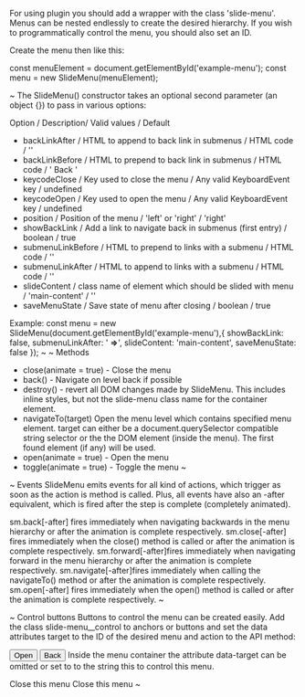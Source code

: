 For using plugin you should add a wrapper with the class 'slide-menu'.
Menus can be nested endlessly to create the desired hierarchy.
If you wish to programmatically control the menu, you should also set an ID.
 
Create the menu then like this:

const menuElement = document.getElementById('example-menu');
const menu = new SlideMenu(menuElement);


~
The SlideMenu() constructor takes an optional second parameter (an object {}) to pass in various options:

  Option  /  Description/  Valid values  /  Default
- backLinkAfter  /  HTML to append to back link in submenus  /  HTML code  /  ''
- backLinkBefore /  HTML to prepend to back link in submenus  /	HTML code  /  '<span class="prew-default-double-arrows"> Back </span>'
- keycodeClose / Key used to close the menu / Any valid KeyboardEvent key /	undefined
- keycodeOpen /	Key used to open the menu	/ Any valid KeyboardEvent key /	undefined
- position	/ Position of the menu /	'left' or 'right' /	'right'
- showBackLink	/ Add a link to navigate back in submenus (first entry) / 	boolean /	true
- submenuLinkBefore	/ HTML to prepend to links with a submenu /	HTML code /	''
- submenuLinkAfter	/ HTML to append to links with a submenu / HTML code /	'<span class="next-default-arrow"></span>'
- slideContent  / class name of element which should be slided with menu  / 'main-content' / ''
- saveMenuState  / Save state of  menu after closing  / boolean /  true

Example:
const menu = new SlideMenu(document.getElementById('example-menu'),{
     showBackLink: false,
     submenuLinkAfter: ' <strong>⇒</strong>',
     slideContent: 'main-content',
     saveMenuState: false
 });
~
~
Methods
- close(animate = true) - Close the menu
- back() - Navigate on level back if possible
- destroy() - revert all DOM changes made by SlideMenu. This includes inline styles, but not the slide-menu class name for the container element.
- navigateTo(target) Open the menu level which contains specified menu element. target can either be a document.querySelector compatible string selector or the the DOM element (inside the menu). The first found element (if any) will be used.
- open(animate = true) - Open the menu
- toggle(animate = true) - Toggle the menu
~

~
Events
SlideMenu emits events for all kind of actions, which trigger as soon as the action is method is called. Plus, all events have also an <event>-after equivalent, which is fired after the step is complete (completely animated).

sm.back[-after] fires immediately when navigating backwards in the menu hierarchy or after the animation is complete respectively.
sm.close[-after] fires immediately when the close() method is called or after the animation is complete respectively.
sm.forward[-after]fires immediately when navigating forward in the menu hierarchy or after the animation is complete respectively.
sm.navigate[-after]fires immediately when calling the navigateTo() method or after the animation is complete respectively.
sm.open[-after] fires immediately when the open() method is called or after the animation is complete respectively.
~

~
Control buttons
Buttons to control the menu can be created easily. Add the class slide-menu__control to anchors or buttons and set the data attributes target to the ID of the desired menu and action to the API method:

<button type="button" class="slide-menu__control" data-action="open">Open</button>
<button type="button" class="slide-menu__control" data-action="back">Back</button>
Inside the menu container the attribute data-target can be omitted or set to to the string this to control this menu.

<a class="slide-menu-control" data-action="close">Close this menu</a>
<a class="slide-menu-control" data-target="this" data-action="close">Close this menu</a>
~

